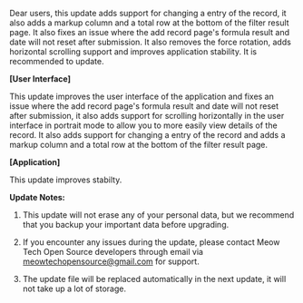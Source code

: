 Dear users, this update adds support for changing a entry of the record, it also adds a markup column and a total row at the bottom of the filter result page. It also fixes an issue where the add record page's formula result and date will not reset after submission. It also removes the force rotation, adds horizontal scrolling support and improves application stability. It is recommended to update.

**[User Interface]**

This update improves the user interface of the application and fixes an issue where the add record page's formula result and date will not reset after submission, it also adds support for scrolling horizontally in the user interface in portrait mode to allow you to more easily view details of the record. It also adds support for changing a entry of the record and adds a markup column and a total row at the bottom of the filter result page.

**[Application]**

This update improves stabilty.

**Update Notes:**

1. This update will not erase any of your personal data, but we recommend that you backup your important data before upgrading.

2. If you encounter any issues during the update, please contact Meow Tech Open Source developers through email via meowtechopensource@gmail.com for support.

3. The update file will be replaced automatically in the next update, it will not take up a lot of storage.

